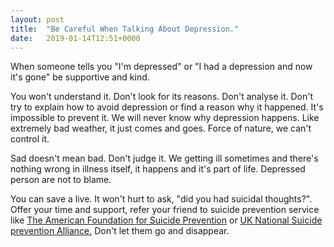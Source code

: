 ```yaml
---
layout: post
title:  "Be Careful When Talking About Depression."
date:   2019-01-14T12:51+0000
---
```


When someone tells you "I'm depressed" or "I had a depression and now it's gone" be supportive and kind.

You won't understand it. Don't look for its reasons. Don't analyse it. Don't try to explain how to avoid depression or find a reason why it happened. It's impossible to prevent it. We will never know why depression happens. Like extremely bad weather, it just comes and goes. Force of nature, we can't control it.

Sad doesn't mean bad. Don't judge it. We getting ill sometimes and there's nothing wrong in illness itself, it happens and it's part of life. Depressed person are not to blame.

You can save a live. It won't hurt to ask, "did you had suicidal thoughts?". Offer your time and support, refer your friend to suicide prevention service like [The American Foundation for Suicide Prevention][1] or [UK National Suicide prevention Alliance.][2] Don't let them go and disappear.

[1]: https://afsp.org/find-support/
[2]: http://www.nspa.org.uk/directories/